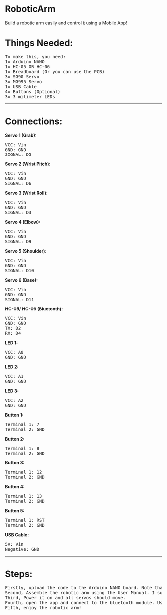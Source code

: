 # RoboticArm

Build a robotic arm easily and control it using a Mobile App!

# Things Needed:

<pre>To make this, you need:
1x Arduino NANO
1x HC-05 OR HC-06
1x Breadboard (Or you can use the PCB)
3x SG90 Servo
3x MG995 Servo
1x USB Cable
4x Buttons (Optional)
3x 3 milimeter LEDs
</pre>

__________________________________________________________________________________________

# Connections:

**Servo 1 (Grab):**
<pre>VCC: Vin
GND: GND
SIGNAL: D5
</pre>


**Servo 2 (Wrist Pitch):**
<pre>VCC: Vin
GND: GND
SIGNAL: D6
</pre>


**Servo 3 (Wrist Roll):**
<pre>VCC: Vin
GND: GND
SIGNAL: D3
</pre>


**Servo 4 (Elbow):**
<pre>VCC: Vin
GND: GND
SIGNAL: D9
</pre>


**Servo 5 (Shoulder):**
<pre>VCC: Vin
GND: GND
SIGNAL: D10
</pre>


**Servo 6 (Base):**
<pre>VCC: Vin
GND: GND
SIGNAL: D11
</pre>


**HC-05/ HC-06 (Bluetooth):**
<pre>VCC: Vin
GND: GND
TX: D2
RX: D4
</pre>

**LED 1:**
<pre>VCC: A0
GND: GND
</pre>

**LED 2:**
<pre>VCC: A1
GND: GND
</pre>

**LED 3:**
<pre>VCC: A2
GND: GND
</pre>

**Button 1:**
<pre>Terminal 1: 7
Terminal 2: GND
</pre>

**Button 2:**
<pre>Terminal 1: 8
Terminal 2: GND
</pre>

**Button 3:**
<pre>Terminal 1: 12
Terminal 2: GND
</pre>

**Button 4:**
<pre>Terminal 1: 13
Terminal 2: GND
</pre>

**Button 5:**
<pre>Terminal 1: RST
Terminal 2: GND
</pre>

**USB Cable:**
<pre>5V: Vin
Negative: GND
</pre>

__________________________________________________________

# Steps:

<pre>
Firstly, upload the code to the Arduino NANO board. Note that you have to connect extra power cable before you connect the arduino.
Second, Assemble the robotic arm using the User Manual. I suggest writing all Servos to 90 Debrees before assembling. You also may need to sand down the Servo horns. Using a rubber band in the shoulder servo will be quite helpful.
Third, Power it on and all servos should move.
Fourth, open the app and connect to the bluetooth module. Use the sliders to move and the 'Update Values' button to move Servos. The save positons and play movements buttons can be used for moving autonomously.
Fifth, enjoy the robotic arm!
</pre>

